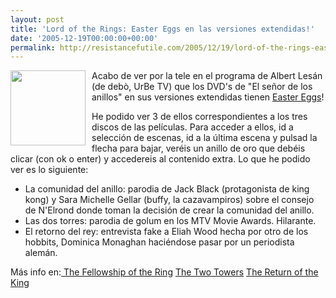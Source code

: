 ```yaml
---
layout: post
title: 'Lord of the Rings: Easter Eggs en las versiones extendidas!'
date: '2005-12-19T00:00:00+00:00'
permalink: http://resistancefutile.com/2005/12/19/lord-of-the-rings-easter-eggs-en-las-versiones-extendidas/
---
```

<a href="http://www.lordoftherings.net/"><img alt="" border="0" src="http://www.affichescinema.com/insc_l/lord_rings1.jpg" style="float:left; margin:0 10px 10px 0;cursor:pointer; cursor:hand;width: 120px;"/></a><a href="http://www.lordoftherings.net/">
</a>

Acabo de ver por la tele en el programa de Albert Les&#225;n (de deb&#242;, UrBe TV) que los DVD's de "El se&#241;or de los anillos" en sus versiones extendidas tienen <a href="http://en.wikipedia.org/wiki/Easter_egg_%28virtual%29">Easter Eggs</a>!

He podido ver 3 de ellos correspondientes a los tres discos de las pel&#237;culas. Para acceder a ellos, id a selecci&#243;n de escenas, id a la &#250;ltima escena y pulsad la flecha para bajar, ver&#233;is un anillo de oro que deb&#233;is clicar (con ok o enter) y accedereis al contenido extra. Lo que he podido ver es lo siguiente:
- La comunidad del anillo: parodia de Jack Black (protagonista de king kong) y Sara Michelle Gellar (buffy, la cazavampiros) sobre el consejo de N'Elrond donde toman la decisi&#243;n de crear la comunidad del anillo.
- Las dos torres: parodia de golum en los MTV Movie Awards. Hilarante.
- El retorno del rey: entrevista fake a Eliah Wood hecha por otro de los hobbits, Dominica Monaghan haci&#233;ndose pasar por un periodista alem&#225;n.

M&#225;s info en:<a href="http://www.dvdtown.com/easteregg/lordoftheringsthethefellowship/10085/338">
The Fellowship of the Ring</a>
<a href="http://www.dvdtown.com/easteregg/lordoftheringsthethetwotowers-/10697/392/">The Two Towers</a>
<a href="http://www.dvdtown.com/easteregg/lordoftheringsthethereturnofth/12523/440/">The Return of the King</a>
